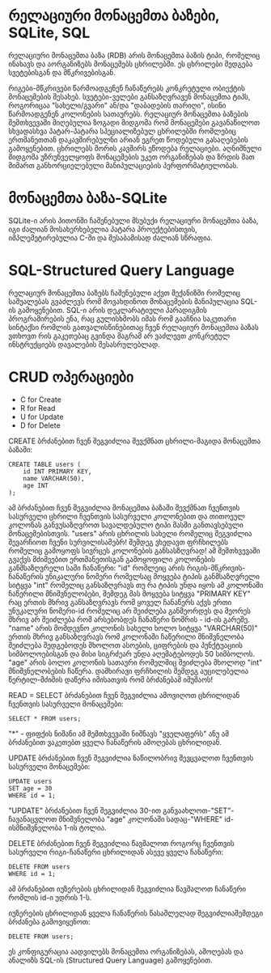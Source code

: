 # **რელაციური მონაცემთა ბაზები, SQLite, SQL**
რელაციური მონაცემთა ბაზა (RDB) არის მონაცემთა ბაზის ტიპი, რომელიც ინახავს და აორგანიზებს მონაცემებს ცხრილებში. ეს ცხრილები შედგება სვეტებისგან და მწკრივებისგან.

რიგები-მწკრივები წარმოადგენენ ჩანაწერებს კონკრეტული ობიექტის მონაცემების შესახებ.
სვეტები-ველები განსაზღვრავენ მონაცემთა ტიპს, როგორიცაა "სახელი/გვარი" ან/და "დაბადების თარიღი", ისინი წარმოადგენენ კოლონების სათაურებს.
რელაციურ მონაცემთა ბაზების შემთხვევაში მიღებულია ზოგადი მიდგომა რომ მონაცემები გავანაწილოთ სხვადასხვა პატარ-პატარა სპეციალიზებულ ცხრილებში რომლებიც ერთმანეთთან დაკავშირებულნი არიან ეგრეთ წოდებული გასაღებების გამოყენებით. 
ცხრილებს შორის კავშირს ეწოდება რელაციები.
აღნიშნული მიდგომა უზრუნველყოფს მონაცემების უკეთ ორგანიზებას და ზრდის მათ მიმართ განხორციელებული მანიპულაციების პერფორმატიულობას.

# **მონაცემთა ბაზა-SQLite**
SQLite-ი არის პითონში ჩაშენებული მსუბუქი რელაციური მონაცემთა ბაზა, იგი ძალიან მოსახერხებელია პატარა პროექტებისთვის, იმპლემეტირებულია C-ში და შესაბამისად ძალიან სწრაფია.

# **SQL-Structured Query Language**
რელაციურ მონაცემთა ბაზებს ჩაშენებული აქვთ მექანიზმი რომელიც საშუალებას გვაძლევს რომ მოვახდინოთ მონაცემების მანიპულაცია SQL-ის გამოყენებით. SQL-ი არის დეკლარატიული პარადიგმის პროგრამირების ენა, რაც გულისხმობს იმას რომ გააჩნია საკუთარი სინტაქსი რომლის გათვალისწინებითაც ჩვენ რელაციურ მონაცემთა ბაზას ვთხოვთ რის გაკეთებაც გვინდა მაგრამ არ ვაძლევთ კონკრეტულ ინსტრუქციებს დავალების შესასრულებლად. 

# **CRUD ოპერაციები**
- C for Create
- R for Read
- U for Update
- D for Delete

CREATE ბრძანებით ჩვენ შეგვიძლია შევქმნათ ცხრილი-მაგიდა მონაცემთა ბაზაში:
```
CREATE TABLE users (
    id INT PRIMARY KEY,
    name VARCHAR(50),
    age INT
);
```
ამ ბრძანებით ჩვენ შეგვიძლია მონაცემთა ბაზაში შევქმნათ ჩვენთვის სასურველი ცხრილი ჩვენთვის სასურველი კოლონებით და თითოეულ კოლონას განვუსაზღვროთ სავალდებულო ტიპი მასში განთავსებული მონაცემებისთვის. "users" არის ცხრილის სახელი რომელიც შეგვიძლია შევარჩიოთ ჩვენი სურვილისამებრ! შემდეგ ვხედავთ ფრჩხილებს რომელიც გამოყოფს სივრცეს კოლონების განსასზღვრად! ამ შემთხვევაში გვაქვს მძიმეებით ერთმანეთისგან გამოყოფილი კოლონების განმსაზღვრელი სამი ჩანაწერი: "id" რომლეიც არის რიგის-მწკრივის-ჩანაწერის უნიკალური ნომერი რომელსაც მოყვება ტიპის განმსაზღვრელი სიტყვა "int" რომელიც განსაზღვრავს თუ რა ტიპის უნდა იყოს ამ კოლონაში ჩაწერილი მნიშვნელობები, შემდეგ მას მოყვება სიტყვა "PRIMARY KEY" რაც ერთის მხრივ განსაზღვრავს რომ ყოველ ჩანაწერს აქვს ერთი უნუკალური ნომერი-id რომელიც არ შეიძლება განმეორდეს და მეორეს მხრივ არ შეიძლება რომ არსებობდეს ჩანაწერი ნომრის - id-ის გარეშე.
"name" არის მომდევნო კოლონის სახელი ხოლო სიტყვა "VARCHAR(50)" ერთის მხრივ განსაზღვრავს რომ კოლონაში ჩაწერილი მნიშვნელობა შეიძლება შედგებოდეს მხოლოთ ასოების, ციფრების და პუნქტუაციის სიმბოლოებისგან და მისი სიგრძეარ უნდა აღემატებოდეს 50 სიმბოლოს.
"age" არის ბოლო კოლონის სათაური რომელშიც შეიძლება მხოლოდ "int" მნიშვნელობების ჩაწერა.
დამხირავი ფრჩხილის შემდეგ აუცილებელია წერტილ-მძიმის დაწერა იმისათვის რომ ბრძანებამ იმუშაოს!


READ = SELECT ბრძანებით ჩვენ შეგვიძლია ამოვიღოთ ცხრილიდან ჩვენთვის სასურველი მონაცემები:
```
SELECT * FROM users;
```
"*" - ფიფქის ნიშანი ამ შემთხვევაში ნიშნავს "ყველაფერს" ანუ ამ ბრძანებით ვაკეთებთ ყველა ჩანაწერის ამოღებას ცხრილიდან.

UPDATE ბრძანებით ჩვენ შეგვიძლია ნაწილობრივ შევცვალოთ ჩვენთვის სასურველი მონაცემები:
```
UPDATE users
SET age = 30
WHERE id = 1;
```
"UPDATE" ბრძანებით ჩვენ შეგვიძლია 30-ით განვაახლოთ-"SET"-ჩავანაცვლოთ მნიშვნელობა "age" კოლონაში სადაც-"WHERE" id-ისმნიშვნელობა 1-ის ტოლია.

DELETE ბრძანებით ჩვენ შეგვიძლია წავშალოთ როგორც ჩვენთვის სასურველი რიგი-ჩანაწერი ცხრილიდან ასევე ყველა ჩანაწერი:
```
DELETE FROM users
WHERE id = 1;
```
ამ ბრძანებით იუზერების ცხრილიდან შეგვიძლია წავშალოთ ჩანაწერი რომლის id-ი უდრის 1-ს.



იუზერების ცხრილიდან ყველა ჩანაწერის წასაშლელად შეგვიძლიაშემდეგი ბრძანება გამოვიყენოთ:
```
DELETE FROM users;
```

ეს კონფიგურაცია აადვილებს მონაცემთა ორგანიზებას, ამოღებას და ანალიზს SQL-ის (Structured Query Language) გამოყენებით.

